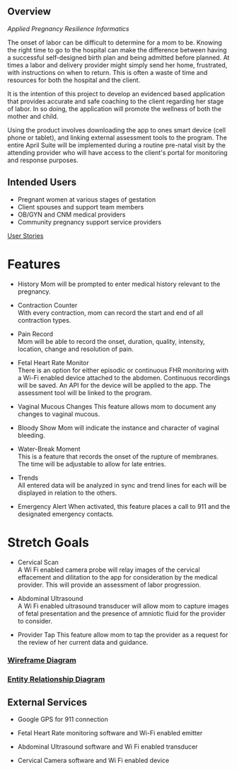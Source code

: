 ## Overview
_Applied Pregnancy Resilience Informatics_

The onset of labor can be difficult to determine for a mom to be.  Knowing the right time to go to
the hospital can make the difference between having a successful self-designed birth plan
and being admitted before planned.  At times a labor and delivery provider might simply send
her home, frustrated, with instructions on when to return.  This is often a waste of time and
resources for both the hospital and the client.

It is the intention of this project to develop an evidenced based application that provides
accurate and safe coaching to the client regarding her stage of labor.  In so doing,
the application will promote the wellness of both the mother and child.

Using the product involves downloading the app to ones smart device (cell phone or tablet),
and linking external assessment tools to the program.  The entire April Suite will be
implemented during a routine pre-natal visit by the attending provider who will have access to the
client's portal for monitoring and response purposes. 


## Intended Users
* Pregnant women at various stages of gestation  
* Client spouses and support team members  
* OB/GYN and CNM medical providers  
* Community pregnancy support service providers  

[User Stories](user-stories.md)


# Features
* History
  Mom will be prompted to enter medical history relevant to the pregnancy.

* Contraction Counter  
  With every contraction, mom can record the start and end of all contraction types.

* Pain Record  
  Mom will be able to record the onset, duration, quality, intensity, location, change and resolution of pain.

* Fetal Heart Rate Monitor  
  There is an option for either episodic or continuous FHR monitoring with a Wi-Fi enabled device attached to the abdomen.  Continuous recordings will be saved.  An API for the device will be applied to the app.  The assessment tool will be linked to the program.

* Vaginal Mucous Changes
  This feature allows mom to document any changes to vaginal mucous.

* Bloody Show
  Mom will indicate the instance and character of vaginal bleeding.  

* Water-Break Moment  
  This is a feature that records the onset of the rupture of membranes.  The time will be adjustable to allow for late entries.  

* Trends  
  All entered data will be analyzed in sync and trend lines for each will be displayed in relation to the others. 

* Emergency Alert
  When activated, this feature places a call to 911 and the designated emergency contacts.
  

# Stretch Goals
* Cervical Scan  
  A Wi Fi enabled camera probe will relay images of the cervical effacement and dilitation to the app for consideration by the medical provider. This will provide an assessment of labor progression.   

* Abdominal Ultrasound  
  A Wi Fi enabled ultrasound transducer will allow mom to capture images of fetal presentation and the presence of amniotic fluid for the provider to consider.

* Provider Tap
  This feature allow mom to tap the provider as a request for the review of her current data and guidance.


### [Wireframe Diagram](wireframe.md)


### [Entity Relationship Diagram](erd.md)  


## External Services        
* Google GPS for 911 connection

* Fetal Heart Rate monitoring software and Wi-Fi enabled emitter
 
* Abdominal Ultrasound software and Wi Fi enabled transducer
 
* Cervical Camera software and Wi Fi enabled device
